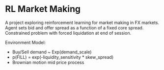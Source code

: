 # RL Market Making

A project exploring reinforcement learning for market making in FX markets. Agent sets bid and offer spread as a function of a fixed core spread. Constrained problem with forced liquidation at end of session.

Environment Model:

- Buy/Sell demand ~ Exp(demand_scale)
- p(FILL) = exp(-liquidity_sensitivity * skew_spread)
- Brownian motion mid price process
